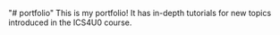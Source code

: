 "# portfolio"
This is my portfolio! It has in-depth tutorials for new topics introduced in the ICS4U0 course.
